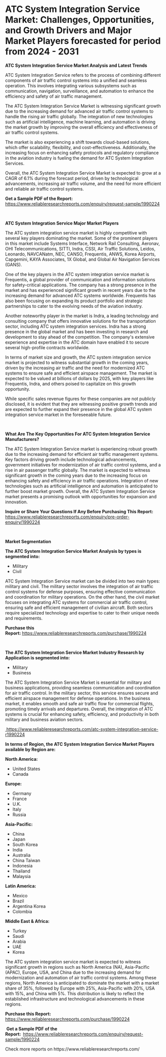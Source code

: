 <p><h1>ATC System Integration Service Market: Challenges, Opportunities, and Growth Drivers and Major Market Players forecasted for period from 2024 - 2031</h1></p><p><strong>ATC System Integration Service Market Analysis and Latest Trends</strong></p>
<p><p>ATC System Integration Service refers to the process of combining different components of air traffic control systems into a unified and seamless operation. This involves integrating various subsystems such as communication, navigation, surveillance, and automation to enhance the efficiency and safety of air traffic management.</p><p>The ATC System Integration Service Market is witnessing significant growth due to the increasing demand for advanced air traffic control systems to handle the rising air traffic globally. The integration of new technologies such as artificial intelligence, machine learning, and automation is driving the market growth by improving the overall efficiency and effectiveness of air traffic control systems.</p><p>The market is also experiencing a shift towards cloud-based solutions, which offer scalability, flexibility, and cost-effectiveness. Additionally, the increasing focus on enhancing safety protocols and regulatory compliance in the aviation industry is fueling the demand for ATC System Integration Services.</p><p>Overall, the ATC System Integration Service Market is expected to grow at a CAGR of 6.1% during the forecast period, driven by technological advancements, increasing air traffic volume, and the need for more efficient and reliable air traffic control systems.</p></p>
<p><strong>Get a Sample PDF of the Report:&nbsp;</strong> <a href="https://www.reliableresearchreports.com/enquiry/request-sample/1990224">https://www.reliableresearchreports.com/enquiry/request-sample/1990224</a></p>
<p>&nbsp;</p>
<p><strong>ATC System Integration Service Major Market Players</strong></p>
<p><p>The ATC system integration service market is highly competitive with several key players dominating the market. Some of the prominent players in this market include Systems Interface, Network Rail Consulting, Aeronav, OHI Telecommunications, SITTI, Indra, CSSI, Air Traffic Solutions, Leidos, Leonardo, NAVCANatm, NEC, CANSO, Frequentis, ANWS, Korea Airports, Capgemini, KAYA Associates, 1X Global, and Global Air Navigation Services (GANS).</p><p>One of the key players in the ATC system integration service market is Frequentis, a global provider of communication and information solutions for safety-critical applications. The company has a strong presence in the market and has experienced significant growth in recent years due to the increasing demand for advanced ATC systems worldwide. Frequentis has also been focusing on expanding its product portfolio and strategic partnerships to cater to the evolving needs of the aviation industry.</p><p>Another noteworthy player in the market is Indra, a leading technology and consulting company that offers innovative solutions for the transportation sector, including ATC system integration services. Indra has a strong presence in the global market and has been investing in research and development to stay ahead of the competition. The company's extensive experience and expertise in the ATC domain have enabled it to secure several high-profile contracts worldwide.</p><p>In terms of market size and growth, the ATC system integration service market is projected to witness substantial growth in the coming years, driven by the increasing air traffic and the need for modernized ATC systems to ensure safe and efficient airspace management. The market is expected to be valued at billions of dollars by 2025, with key players like Frequentis, Indra, and others poised to capitalize on this growth opportunity.</p><p>While specific sales revenue figures for these companies are not publicly disclosed, it is evident that they are witnessing positive growth trends and are expected to further expand their presence in the global ATC system integration service market in the foreseeable future.</p></p>
<p>&nbsp;</p>
<p><strong>What Are The Key Opportunities For ATC System Integration Service Manufacturers?</strong></p>
<p><p>The ATC System Integration Service market is experiencing robust growth due to the increasing demand for efficient air traffic management systems. Key factors driving growth include technological advancements, government initiatives for modernization of air traffic control systems, and a rise in air passenger traffic globally. The market is expected to witness significant growth in the coming years due to the increasing focus on enhancing safety and efficiency in air traffic operations. Integration of new technologies such as artificial intelligence and automation is anticipated to further boost market growth. Overall, the ATC System Integration Service market presents a promising outlook with opportunities for expansion and innovation.</p></p>
<p><strong>Inquire or Share Your Questions If Any Before Purchasing This Report:</strong> <a href="https://www.reliableresearchreports.com/enquiry/pre-order-enquiry/1990224">https://www.reliableresearchreports.com/enquiry/pre-order-enquiry/1990224</a></p>
<p>&nbsp;</p>
<p><strong>Market Segmentation</strong></p>
<p><strong>The ATC System Integration Service Market Analysis by types is segmented into:</strong></p>
<p><ul><li>Military</li><li>Civil</li></ul></p>
<p><p>ATC System Integration Service market can be divided into two main types: military and civil. The military sector involves the integration of air traffic control systems for defense purposes, ensuring effective communication and coordination for military operations. On the other hand, the civil market focuses on integrating ATC systems for commercial air traffic control, ensuring safe and efficient management of civilian aircraft. Both sectors require specialized technology and expertise to cater to their unique needs and requirements.</p></p>
<p><strong>Purchase this Report:&nbsp;</strong><a href="https://www.reliableresearchreports.com/purchase/1990224">https://www.reliableresearchreports.com/purchase/1990224</a></p>
<p>&nbsp;</p>
<p><strong>The ATC System Integration Service Market Industry Research by Application is segmented into:</strong></p>
<p><ul><li>Military</li><li>Business</li></ul></p>
<p><p>The ATC System Integration Service Market is essential for military and business applications, providing seamless communication and coordination for air traffic control. In the military sector, this service ensures secure and efficient airspace management for defense operations. In the business market, it enables smooth and safe air traffic flow for commercial flights, promoting timely arrivals and departures. Overall, the integration of ATC systems is crucial for enhancing safety, efficiency, and productivity in both military and business aviation sectors.</p></p>
<p><a href="https://www.reliableresearchreports.com/atc-system-integration-service-r1990224">&nbsp;https://www.reliableresearchreports.com/atc-system-integration-service-r1990224</a></p>
<p><strong>In terms of Region, the ATC System Integration Service Market Players available by Region are:</strong></p>
<p>
    <p> <strong> North America: </strong>
        <ul>
            <li>United States</li>
            <li>Canada</li>
        </ul>
        </p> 
    <p> <strong> Europe: </strong>
        <ul>
            <li>Germany</li>
            <li>France</li>
            <li>U.K.</li>
            <li>Italy</li>
            <li>Russia</li>
        </ul>
        </p> 
    <p> <strong> Asia-Pacific: </strong>
        <ul>
            <li>China</li>
            <li>Japan</li>
            <li>South Korea</li>
            <li>India</li>
            <li>Australia</li>
            <li>China Taiwan</li>
            <li>Indonesia</li>
            <li>Thailand</li>
            <li>Malaysia</li>
        </ul>
        </p> 
    <p> <strong> Latin America: </strong>
        <ul>
            <li>Mexico</li>
            <li>Brazil</li>
            <li>Argentina Korea</li>
            <li>Colombia</li>
        </ul>
        </p> 
    <p> <strong> Middle East & Africa: </strong>
        <ul>
            <li>Turkey</li>
            <li>Saudi</li>
            <li>Arabia</li>
            <li>UAE</li>
            <li>Korea</li>
        </ul>
    </p>
    </p>
<p><p>The ATC system integration service market is expected to witness significant growth in regions such as North America (NA), Asia-Pacific (APAC), Europe, USA, and China due to the increasing demand for modernization and automation of air traffic control systems. Among these regions, North America is anticipated to dominate the market with a market share of 35%, followed by Europe with 25%, Asia-Pacific with 20%, USA with 15%, and China with 5%. This distribution is likely to reflect the established infrastructure and technological advancements in these regions.</p></p>
<p><strong>Purchase this Report: </strong><a href="https://www.reliableresearchreports.com/purchase/1990224">https://www.reliableresearchreports.com/purchase/1990224</a></p>
<p>&nbsp;<strong>Get a Sample PDF of the Report:&nbsp;&nbsp;</strong><a href="https://www.reliableresearchreports.com/enquiry/request-sample/1990224">https://www.reliableresearchreports.com/enquiry/request-sample/1990224</a></p>
<p><strong></strong></p>
<p>Check more reports on https://www.reliableresearchreports.com/</p>